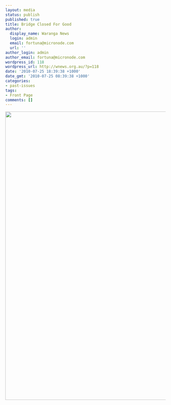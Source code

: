 ```yaml
---
layout: media
status: publish
published: true
title: Bridge Closed For Good
author:
  display_name: Waranga News
  login: admin
  email: fortuna@micronode.com
  url: ''
author_login: admin
author_email: fortuna@micronode.com
wordpress_id: 118
wordpress_url: http://wnews.org.au/?p=118
date: '2010-07-25 18:39:38 +1000'
date_gmt: '2010-07-25 08:39:38 +1000'
categories:
- past-issues
tags:
- Front Page
comments: []
---
```


<a href="{{ site.url }}/images/2010/07/24-June-2010.jpg"><img class="alignnone size-full wp-image-113" title="24 June 2010" src="{{ site.url }}/images/2010/07/24-June-2010.jpg" alt="" width="624" height="907" /></a>
